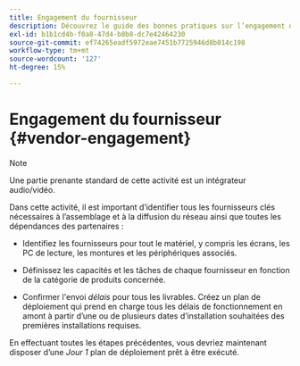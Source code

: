 ```yaml
---
title: Engagement du fournisseur
description: Découvrez le guide des bonnes pratiques sur l’engagement des fournisseurs pour AEM Screens.
exl-id: b1b1cd4b-f0a8-47d4-b8b8-dc7e42464230
source-git-commit: ef74265eadf5972eae7451b7725946d8b014c198
workflow-type: tm+mt
source-wordcount: '127'
ht-degree: 15%

---
```


# Engagement du fournisseur {#vendor-engagement}

>[!NOTE]
>Une partie prenante standard de cette activité est un intégrateur audio/vidéo.

Dans cette activité, il est important d’identifier tous les fournisseurs clés nécessaires à l’assemblage et à la diffusion du réseau ainsi que toutes les dépendances des partenaires :

* Identifiez les fournisseurs pour tout le matériel, y compris les écrans, les PC de lecture, les montures et les périphériques associés.

* Définissez les capacités et les tâches de chaque fournisseur en fonction de la catégorie de produits concernée.

* Confirmer l&#39;envoi *délais* pour tous les livrables. Créez un plan de déploiement qui prend en charge tous les délais de fonctionnement en amont à partir d’une ou de plusieurs dates d’installation souhaitées des premières installations requises.

En effectuant toutes les étapes précédentes, vous devriez maintenant disposer d’une *Jour 1* plan de déploiement prêt à être exécuté.
